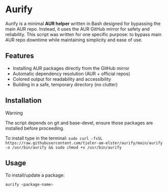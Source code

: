 # Aurify
Aurify is a minimal **AUR helper** written in Bash designed for bypassing the main AUR repo. Instead, it uses the AUR GitHub mirror for safety and reliability.
This script was written for one specific purpose: to bypass main AUR repo downtime while maintaining simplicity and ease of use.

## Features
- Installing AUR packages directly from the GitHub mirror
- Automatic dependency resolution (AUR + official repos)
- Colored output for readability and accessibility
- Building in a safe, temporary directory (no clutter)

## Installation
> [!WARNING]
> The script depends on git and base-devel, ensure those packages are installed before proceeding.

To install type in the terminal:
`sudo curl -fsSL https://raw.githubusercontent.com/tieler-am-elster/aurify/main/aurify -o /usr/bin/aurify && sudo chmod +x /usr/bin/aurify`

## Usage
To install/update a package:
```bash
aurify <package-name>
```
